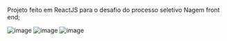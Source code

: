 Projeto feito em  ReactJS para o desafio do processo seletivo Nagem front end;


![image](https://user-images.githubusercontent.com/64990900/166941596-efb9f4d7-9689-4452-b288-a37f531ef8a9.png)
![image](https://user-images.githubusercontent.com/64990900/166941761-8fd386d1-d8f2-4c08-8aaa-7c6305aa4483.png)
![image](https://user-images.githubusercontent.com/64990900/166941793-141dee4e-da88-44fd-9587-2bac3f0046a8.png)

